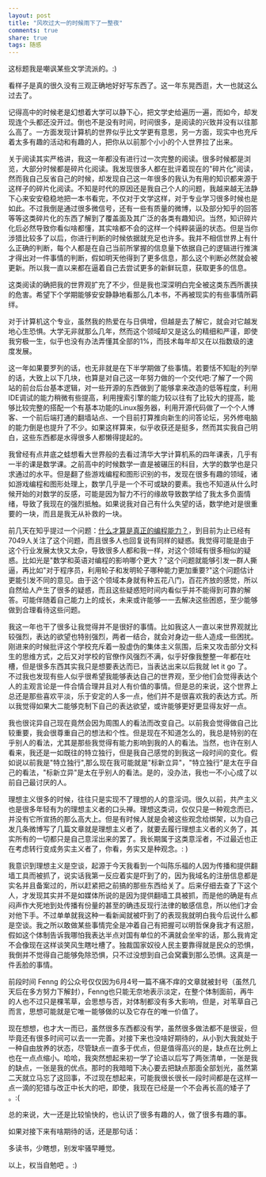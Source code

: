 ```yaml
---
layout: post
title: "风吹过大一的时候雨下了一整夜" 
comments: true
share: true
tags: 随感
---
```




这标题我是嘲讽某些文学流派的。:)

看样子是真的很久没有三观正确地好好写东西了。这一年东晃西逛，大一也就这么过去了。

记得高中的时候老是幻想着大学可以静下心，把文学史给遍历一遍，而如今，却发现连个头都还没开过。倒也不是没有时间，时间很多，是阅读的兴致并没有以往那么高了。一方面发现计算机的世界似乎比文学更有意思，另一方面，现实中也充斥着太多有趣的活动和有趣的人，把你从以前那个小小的个人世界拉了出来。

关于阅读其实严格讲，我这一年都没有进行过一次完整的阅读。很多时候都是浏览，大部分时候都是碎片化阅读。我发现很多人都在批评着现在的"碎片化"阅读，然而我自己反省自己的时候，却发现自己这一年很多的我认为有用的知识都来源于这样子的碎片化阅读。不知是时代的原因还是我自己个人的问题，我越来越无法静下心来安安稳稳地把一本书看完，不仅对于文学这样，对于专业学习很多时候也是如此。不过我倒是通过很多微信号，还有一些有质量的微博，以及部分知乎的回答等等这类碎片化的东西了解到了覆盖面及其广泛的各类有趣知识。当然，知识碎片化后必然导致你看似啥都懂，其实啥都不会的这样一个纯粹装逼的状态。但是当你涉猎比较多了以后，你进行判断的时候依据就充足也许多。我并不相信世界上有什么正确的判断，每个人都是在自己当前所掌握的信息量下依据自己的逻辑进行推演才得出对一件事情的判断，假如明天他得到了更多信息，那么这个判断必然就会被更新。所以我一直以来都在逼着自己去尝试更多的新鲜玩意，获取更多的信息。

这类阅读的确把我的世界观扩充了不少，但是我也深深明白完全被这类东西所裹挟的危害。希望下个学期能够安安静静地看那么几本书，不再被现实的有些事情所羁绊。

对于计算机这个专业，虽然我的热爱在与日俱增，但越是去了解它，就会对它越发地心生恐惧。大学无非就那么几年，然而这个领域却又是这么的精细和严谨，即使我穷极一生，似乎也没有办法弄懂其全部的1%，而技术每年却又在以指数级的速度发展。

这一年如果要罗列的话，也无非就是在下半学期做了些事情。若要恬不知耻的列举的话，大致上以下几块，也算是对自己这一年努力做的一个交代吧:了解了一个网站的前台后台基本逻辑，对一些开源的东西做到了能够拿来改造的低等程度，利用IDE调试的能力稍微有些提高，利用搜索引擎的能力较以往有了比较大的提高，能够比较完整的搭配一个有基本功能的Linux服务器，利用开源代码做了一个个人博客、一个前后端打通的翻墙站点、一个目前打算推向新生的问答论坛，另外修电脑的能力倒是也提升了不少。如果这样算来，似乎收获还是挺多，然而其实我自己明白，这些东西都是水得很多人都懒得提起的。

我曾经有点井底之蛙想看大世界般的去看过清华大学计算机系的四年课表，几乎有一半的课是数学课。之前高中的时候数学一直是被碾压的科目，大学的数学也是只求通过的水平。但是翻了些游戏编程和图形识别的书，发现在很多有趣的领域，诸如游戏编程和图形处理上，数学几乎是一个不可或缺的要素。我也不知道从什么时候开始的对数学的反感，可能是因为智力不行的缘故导致数学给了我太多负面情绪，导致了我现在的强烈抵触。如果说我对自己有什么失望的话，数学绝对是很重要的一块，而且是我无从补救的一块。

前几天在知乎提过一个问题：[什么才算是真正的编程能力？](http://www.zhihu.com/question/31034164)，到目前为止已经有7049人关注了这个问题，而且很多人也回复说有同样的疑惑。我觉得可能是由于这个行业发展太快又太杂，导致很多人都和我一样，对这个领域有很多相似的疑惑。比如光是"数学和英语对编程的影响哪个更大？"这个问题就能够引发一群人撕逼，再比如"对于程序员，利用轮子和发明轮子哪种能力更加重要?"这个问题估计更能引发不同的意见。由于这个领域本身就有种五花八门，百花齐放的感觉，所以自然给人产生了很多的疑惑，而且这些疑惑短时间内看似乎并不能得到可靠的解答。可能伴随着自己能力上的成长，未来或许能够一一去解决这些困惑，至少能够做到合理看待这些问题。

我这一年也干了很多让我觉得并不是很好的事情。比如我这人一直以来世界观就比较强烈，表达的欲望也特别强烈，两者一结合，就会对身边一些人造成一些困扰。刚进来的时候批评这个学校充斥着一股虚伪的集体主义氛围，后来又攻击部分文科生的思维方式，之后又对学校的官僚作风强烈不满，似乎好像我整整一年都在吐槽，但是很多东西其实我只是想要表达而已，当表达出来以后我就 let it go 了。不过我也发现有些人似乎很希望我能够表达自己的世界观，至少他们会觉得表达个人的主观言论是一件合情合理并且对人有价值的事情。但是总的来说，这个世界上总还是那些喜欢平淡，乐于安定的人多一点，他们并不是很喜欢我的表达方式。所以我觉得如果大二能够克制下自己的表达欲望，或许能够更好更显得友好一点。

我也很诧异自己现在竟然会因为周围人的看法而改变自己。以前我会觉得做自己比较重要，我会很尊重自己的想法和个性。但是现在不知道怎么的，我总是特别的在乎别人的看法，尤其是那些我觉得有能力影响到我的人的看法。当然，也许在别人看来，我还是一如既往的特立独行，但是我自己感觉的到我这一段时间的变化。假如说以前我是"特立独行",那么现在我可能就是"标新立异"，"特立独行"是太在乎自己的看法，"标新立异"是太在乎别人的看法。是的，没办法，我也一不小心成了以前自己最讨厌的人。

理想主义很多的时候，往往只是实现不了理想的人的意淫词。很久以前，共产主义也是很多年轻有为的理想主义者的口头禅。理想这类词，仅仅只是一种观念而已，并没有它所宣扬的那么高大上。但是有时候人就是会被这些观念给绑架，以为自己发几条微博写了几篇文章就是理想主义者了，就要去履行理想主义者的义务了，其实所有的一切都只是自己意淫出来的罢了。我长期属于这类意淫者，不过最近也正在考虑转行变成务实主义者了，你看，务实又是种观念。: )

我意识到理想主义是空谈，起源于今天我看到一个叫陈乐福的人因为传播和提供翻墙工具而被抓了，说实话我第一反应着实是吓到了的，因为我域名的注册信息都是实名并且备案过的，所以赶紧把之前搞的那些东西给关了。后来仔细去查了下这个人，才发现其实并不是如媒体所说的是因为提供翻墙工具被抓，而是他的确是有点闷声作大死地到处传播有份量的甚至的确违反现行法律的敏感信息，所以他们才会对他下手。不过单单就我这种一看新闻就被吓到了的表现我就明白我今后说什么都是空谈。我之所以敢做某些事情完全是冲着自己有把握可以明哲保身我才有这胆，假如这个体制告诉我哪怕我表达半点对国有单位的不满就会坐牢的话，那么我肯定不会像现在这样谈笑风生瞎吐槽了。独裁国家奴役人民主要靠得就是民众的恐惧，我倒并不觉得自己能够免除恐惧，只不过没想到自己会窝囊到那么恐惧。这真是一件丢脸的事情。

前段时间 Fenng 的公众号仅仅因为6月4号一篇不痛不痒的文章就被封号（虽然几天后在多方努力下解封），Fenng也只能无奈地表示淡定，在整个体制面前，再牛的人也不过只是棵苇草，会思想与否，对体制都没有多大影响，但是，对苇草自己而言，思想可能就是它唯一能够做的以及它存在的唯一价值了。

现在想想，也才大一而已，虽然很多东西都没有学，虽然很多做法都不是很妥，但毕竟还有很多时间可以去一一完善。对接下来也没啥好期待的，从小到大我就处于一种自由放养的状态，尽管缺点一直多于优点，但是值得高兴的是，缺点在比例上也在一点点缩小。哈哈，我突然想起来初一学了论语以后写了两张清单，一张是我的缺点，一张是我的优点。那时的我暗暗下决心要去把缺点那面全部划光，虽然第二天就立马忘了这回事，不过现在想起来，可能我很长很长一段时间都是在这样一点一滴的犯错与改正中长大的吧，即使，我现在已经是一个不会再长高的矮子了 。:(

总的来说，大一还是比较愉快的，也认识了很多有趣的人，做了很多有趣的事。

如果对接下来有啥期待的话，还是那句话：

多读书，少瞎想，别发牢骚早睡觉。

以上，权当自勉吧 。:)





















